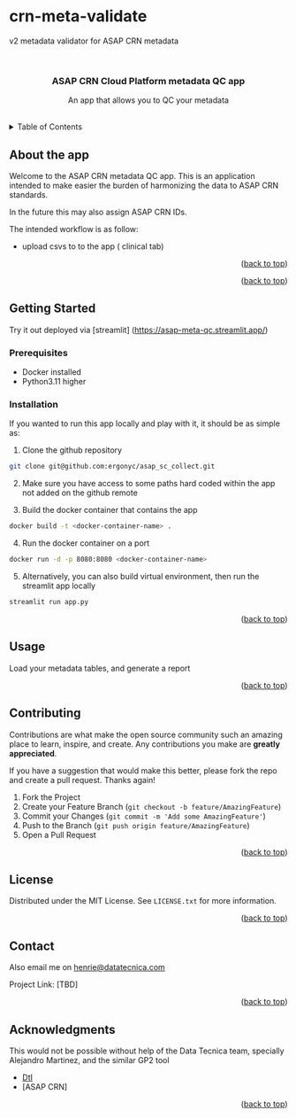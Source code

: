 # crn-meta-validate
v2 metadata validator for ASAP CRN metadata

<a name="readme-top"></a>

<!-- PROJECT SHIELDS -->
<!--
*** I'm using markdown "reference style" links for readability.
*** Reference links are enclosed in brackets [ ] instead of parentheses ( ).
*** See the bottom of this document for the declaration of the reference variables
*** for contributors-url, forks-url, etc. This is an optional, concise syntax you may use.
*** https://www.markdownguide.org/basic-syntax/#reference-style-links
-->

<!-- PROJECT LOGO -->
<br />
<div align="center">

  <h3 align="center">ASAP CRN Cloud Platform metadata QC app</h3>

  <p align="center">
    An app that allows you to QC your metadata
    <br />
    <br />
  </p>
</div>



<!-- TABLE OF CONTENTS -->
<details>
  <summary>Table of Contents</summary>
  <ol>
    <li>
      <a href="#about-the-app">About the app</a>
    </li>
    <li>
      <a href="#getting-started">Getting Started</a>
      <ul>
        <li><a href="#prerequisites">Prerequisites</a></li>
        <li><a href="#installation">Installation</a></li>
      </ul>
    </li>
    <li><a href="#usage">Usage</a></li>
    <li><a href="#contact">Contact</a></li>
    <li><a href="#acknowledgments">Acknowledgments</a></li>
  </ol>
</details>


<!-- ABOUT THE PROJECT -->
## About the app

Welcome to the ASAP CRN metadata QC app. This is an application intended to make easier the burden of harmonizing the data to ASAP CRN standards. 

In the future this may also  assign ASAP CRN IDs.


The intended workflow is as follow:
* upload csvs to to the app ( clinical tab)

<p align="right">(<a href="#readme-top">back to top</a>)</p>




<p align="right">(<a href="#readme-top">back to top</a>)</p>


<!-- GETTING STARTED -->
## Getting Started

Try it out deployed via [streamlit] (https://asap-meta-qc.streamlit.app/)

### Prerequisites

* Docker installed
* Python3.11 higher


### Installation 

If you wanted to run this app locally and play with it, it should be as simple as:

1. Clone the github repository

```bash
git clone git@github.com:ergonyc/asap_sc_collect.git 
```

2. Make sure you have access to some paths hard coded within the app not added on the github remote

3. Build the docker container that contains the app

```bash
docker build -t <docker-container-name> .
```

4. Run the docker container on a port

```bash
docker run -d -p 8080:8080 <docker-container-name>
```

5. Alternatively, you can also build virtual environment, then run the streamlit app locally

```bash
streamlit run app.py

```


<p align="right">(<a href="#readme-top">back to top</a>)</p>



<!-- USAGE EXAMPLES -->
## Usage

Load your metadata tables, and generate a report

<p align="right">(<a href="#readme-top">back to top</a>)</p>



<!-- CONTRIBUTING -->
## Contributing

Contributions are what make the open source community such an amazing place to learn, inspire, and create. Any contributions you make are **greatly appreciated**.

If you have a suggestion that would make this better, please fork the repo and create a pull request.
Thanks again!

1. Fork the Project
2. Create your Feature Branch (`git checkout -b feature/AmazingFeature`)
3. Commit your Changes (`git commit -m 'Add some AmazingFeature'`)
4. Push to the Branch (`git push origin feature/AmazingFeature`)
5. Open a Pull Request

<p align="right">(<a href="#readme-top">back to top</a>)</p>



<!-- LICENSE -->
## License

Distributed under the MIT License. See `LICENSE.txt` for more information.

<p align="right">(<a href="#readme-top">back to top</a>)</p>



<!-- CONTACT -->
## Contact

Also email me on henrie@datatecnica.com

Project Link: [TBD]

<p align="right">(<a href="#readme-top">back to top</a>)</p>



<!-- ACKNOWLEDGMENTS -->
## Acknowledgments

This would not be possible without help of the Data Tecnica team, specially Alejandro Martinez, and the similar GP2 tool 
* [DtI](https://www.datatecnica.com/)
* [ASAP CRN]

<p align="right">(<a href="#readme-top">back to top</a>)</p>



<!-- MARKDOWN LINKS & IMAGES -->
<!-- https://www.markdownguide.org/basic-syntax/#reference-style-links -->
[do-shield]: https://img.shields.io/badge/docker-%230db7ed.svg?style=for-the-badge&logo=docker&logoColor=white
[do-url]: https://www.docker.com/
[st-shield]: https://user-images.githubusercontent.com/7164864/217935870-c0bc60a3-6fc0-4047-b011-7b4c59488c91.png
[st-url]: https://streamlit.io/
[py-shield]: https://img.shields.io/badge/python-3670A0?style=for-the-badge&logo=python&logoColor=ffdd54
[python-url]: https://www.python.org/
[gcp-url]: https://cloud.google.com/?hl=en
